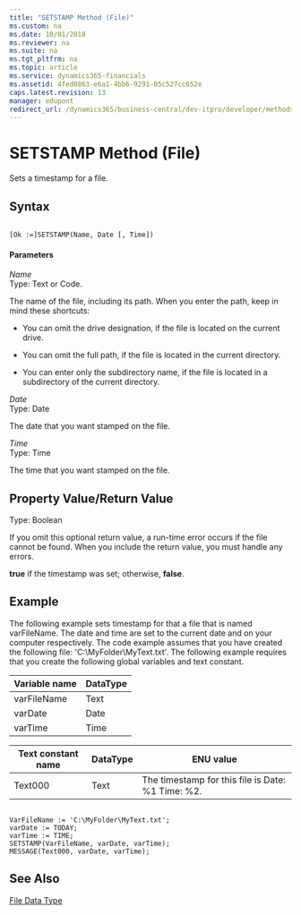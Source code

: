 ```yaml
---
title: "SETSTAMP Method (File)"
ms.custom: na
ms.date: 10/01/2018
ms.reviewer: na
ms.suite: na
ms.tgt_pltfrm: na
ms.topic: article
ms.service: dynamics365-financials
ms.assetid: 4fed0863-e6a1-4bb6-9291-05c527cc652e
caps.latest.revision: 13
manager: edupont
redirect_url: /dynamics365/business-central/dev-itpro/developer/methods-auto/library
---
```


 

# SETSTAMP Method (File)
Sets a timestamp for a file.  
  
## Syntax  
  
```  
  
[Ok :=]SETSTAMP(Name, Date [, Time])  
```  
  
#### Parameters  
 *Name*  
 Type: Text or Code.  
  
 The name of the file, including its path. When you enter the path, keep in mind these shortcuts:  
  
-   You can omit the drive designation, if the file is located on the current drive.  
  
-   You can omit the full path, if the file is located in the current directory.  
  
-   You can enter only the subdirectory name, if the file is located in a subdirectory of the current directory.  
  
 *Date*  
 Type: Date  
  
 The date that you want stamped on the file.  
  
 *Time*  
 Type: Time  
  
 The time that you want stamped on the file.  
  
## Property Value/Return Value  
 Type: Boolean  
  
 If you omit this optional return value, a run-time error occurs if the file cannot be found. When you include the return value, you must handle any errors.  
  
 **true** if the timestamp was set; otherwise, **false**.  
  
## Example  
 The following example sets timestamp for that a file that is named varFileName. The date and time are set to the current date and on your computer respectively. The code example assumes that you have created the following file: 'C:\\MyFolder\\MyText.txt'. The following example requires that you create the following global variables and text constant.  
  
|Variable name|DataType|  
|-------------------|--------------|  
|varFileName|Text|  
|varDate|Date|  
|varTime|Time|  
  
|Text constant name|DataType|ENU value|  
|------------------------|--------------|---------------|  
|Text000|Text|The timestamp for this file is Date: %1 Time: %2.|  
  
```  
  
VarFileName := 'C:\MyFolder\MyText.txt';  
varDate := TODAY;  
varTime := TIME;  
SETSTAMP(VarFileName, varDate, varTime);  
MESSAGE(Text000, varDate, varTime);  
```  
  
## See Also  
 [File Data Type](../datatypes/devenv-File-Data-Type.md)